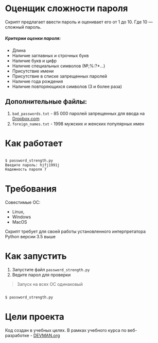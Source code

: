 # Оценщик сложности пароля
Скрипт предлагает ввести пароль и оценивает его от 1 до 10. Где 10 — сложный пароль.

##### Критерии оценки пароля:
* Длина
* Наличие заглавных и строчных букв
* Наличие букв и цифр
* Наличие специальных символов (№;%:?*...)
* Присутствие имени
* Присутствие в списке запрещенных паролей
* Наличие года рождения
* Наличие повторяющихся символов (3 и более раза)

Дополнительные файлы:
---------------------
1. `bad_passwords.txt` - 85 000 паролей запрещенных для ввода на [Dropbox.com](https://www.dropbox.com)
2. `foreign_names.txt` - 1998 мужских и женских популярных имен

# Как работает 
```bash

$ password_strength.py
Введите пароль: hjfj1991j
Надежность пароля 7

```
# Требования

Совестимые OC:
* Linux,
* Windows
* MacOS

Скрипт требует для своей работы установленного интерпретатора Python версии 3.5 выше

# Как запустить

1. Запустите файл `password_strength.py`
2. Ведите парол для проверки

> Запуск на всех ОС одинаковый

```bash

$ password_strength.py

```

# Цели проекта

Код создан в учебных целях. В рамках учебного курса по веб-разработке - [DEVMAN.org](https://devman.org)
